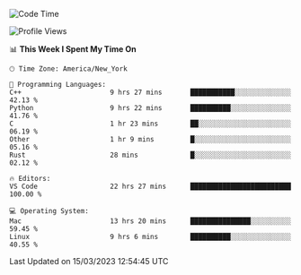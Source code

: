 <!--START_SECTION:waka-->
![Code Time](http://img.shields.io/badge/Code%20Time-221%20hrs%2019%20mins-blue)

![Profile Views](http://img.shields.io/badge/Profile%20Views-5-blue)

📊 **This Week I Spent My Time On** 

```text
🕑︎ Time Zone: America/New_York

💬 Programming Languages: 
C++                      9 hrs 27 mins       ███████████░░░░░░░░░░░░░░   42.13 % 
Python                   9 hrs 22 mins       ██████████░░░░░░░░░░░░░░░   41.76 % 
C                        1 hr 23 mins        ██░░░░░░░░░░░░░░░░░░░░░░░   06.19 % 
Other                    1 hr 9 mins         █░░░░░░░░░░░░░░░░░░░░░░░░   05.16 % 
Rust                     28 mins             █░░░░░░░░░░░░░░░░░░░░░░░░   02.12 % 

🔥 Editors: 
VS Code                  22 hrs 27 mins      █████████████████████████   100.00 % 

💻 Operating System: 
Mac                      13 hrs 20 mins      ███████████████░░░░░░░░░░   59.45 % 
Linux                    9 hrs 6 mins        ██████████░░░░░░░░░░░░░░░   40.55 % 
```


 Last Updated on 15/03/2023 12:54:45 UTC
<!--END_SECTION:waka-->
